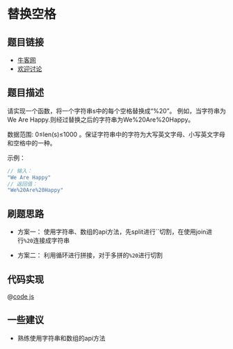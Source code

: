 # 替换空格

## 题目链接

- [牛客网](https://www.nowcoder.com/practice/0e26e5551f2b489b9f58bc83aa4b6c68)
- [欢迎讨论]()

## 题目描述

请实现一个函数，将一个字符串s中的每个空格替换成“%20”。
例如，当字符串为We Are Happy.则经过替换之后的字符串为We%20Are%20Happy。

数据范围: 0≤len(s)≤1000 。保证字符串中的字符为大写英文字母、小写英文字母和空格中的一种。

示例：

```js
// 输入：
"We Are Happy"
// 返回值：
"We%20Are%20Happy"

```

## 刷题思路

- 方案一： 使用字符串、数组的api方法，先split进行``切割，在使用join进行`%20`连接成字符串

- 方案二： 利用循环进行拼接，对于多拼的`%20`进行切割

## 代码实现

@[code js](@code/algorithm/剑指/数组和矩阵/replaceSpace.js)

## 一些建议

- 熟练使用字符串和数组的api方法
